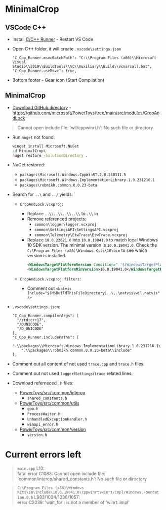 # MinimalCrop

## VSCode C++

- Install [C/C++ Runner](https://marketplace.visualstudio.com/items?itemName=franneck94.c-cpp-runner) - Restart VS Code

- Open C++ folder, it will create `.vscode\settings.json`
  ```
  "C_Cpp_Runner.msvcBatchPath": "C:\\Program Files (x86)\\Microsoft Visual Studio\\2019\\BuildTools\\VC\\Auxiliary\\Build\\vcvarsall.bat",
  "C_Cpp_Runner.useMsvc": true,
  ```

- Bottom footer - Gear icon (Start Compilation)

## MinimalCrop

- [Download GitHub directory](https://download-directory.github.io/) - https://github.com/microsoft/PowerToys/tree/main/src/modules/CropAndLock

> Cannot open include file: 'wil/cppwinrt.h': No such file or directory

- Run `nuget` not found:
  ```cmd
  winget install Microsoft.NuGet
  cd MinimalCrop\
  nuget restore -SolutionDirectory .
  ```

- NuGet restored:
  - `packages\Microsoft.Windows.CppWinRT.2.0.240111.5`
  - `packages\Microsoft.Windows.ImplementationLibrary.1.0.231216.1`
  - `packages\robmikh.common.0.0.23-beta`

- Search for `..\` and `../` yields:
  `
  - `CropAndLock.vcxproj`:
    - Replace `..\\..\\..\\..\\` to `.\\` in 
    - Remove referenced projects:
      - `common\logger\logger.vcxproj`
      - `common\SettingsAPI\SettingsAPI.vcxproj`
      - `common\Telemetry\EtwTrace\EtwTrace.vcxproj`
    - Replace `10.0.22621.0` into `10.0.19041.0` to match local Windows 10 SDK version. The minimal version is `10.0.19041.0`. Check the `C:\Program Files (x86)\Windows Kits\10\bin` to see which version is installed.
      ```xml
      <WindowsTargetPlatformVersion Condition=" '$(WindowsTargetPlatformVersion)' == '' ">10.0.19041.0</WindowsTargetPlatformVersion>
      <WindowsTargetPlatformMinVersion>10.0.19041.0</WindowsTargetPlatformMinVersion>
      ```

  - `CropAndLock.vcxproj.filters`:
    - Comment out `<Natvis Include="$(MSBuildThisFileDirectory)..\..\natvis\wil.natvis" />`

- `.vscode\settings.json`:
  ```
  "C_Cpp_Runner.compilerArgs": [
    "/std:c++17",
    "/DUNICODE",
    "/D_UNICODE"
  ],
  "C_Cpp_Runner.includePaths": [
      ".\\packages\\Microsoft.Windows.ImplementationLibrary.1.0.231216.1\\include",
      ".\\packages\\robmikh.common.0.0.23-beta\\include"
  ],
  ```

- Comment out all content of not used `trace.cpp` and `trace.h` files.

- Comment out not used `logger`/`Settings`/`trace` related lines.

- Download referneced `.h` files:
  - [PowerToys/src/common/interop](https://github.com/microsoft/PowerToys/tree/v0.89.0/src/common/interop)
    - `shared_constants.h`
  - [PowerToys/src/common/utils](https://github.com/microsoft/PowerToys/tree/v0.89.0/src/common/utils)
    - `gpo.h`
    - `ProcessWaiter.h`
    - `UnhandledExceptionHandler.h`
    - `winapi_error.h`
  - [PowerToys/src/common/version](https://github.com/microsoft/PowerToys/blob/main/src/common/version)
    - `version.h`

# Current errors left

> `main.cpp` L10:<br>
  fatal error C1083: Cannot open include file: 'common/interop/shared_constants.h': No such file or directory

> `C:\Program Files (x86)\Windows Kits\10\include\10.0.19041.0\cppwinrt\winrt/impl/Windows.Foundation.0.h` L983/1004/1038/1057:<br>
  error C2039: 'wait_for': is not a member of 'winrt::impl'
